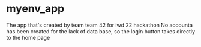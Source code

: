 # myenv_app
The app that's created by team team 42 for iwd 22 hackathon
No accounta has been created for the lack of data base, so the login button takes directly to the home page
